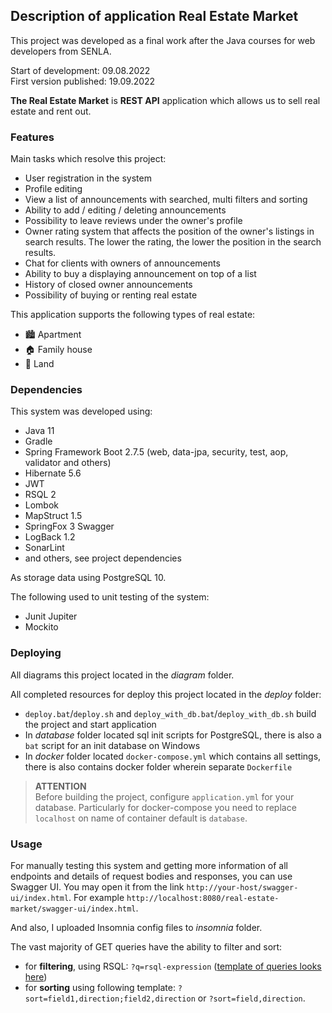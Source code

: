 ## Description of application Real Estate Market

This project was developed as a final work after the Java courses for web developers from SENLA.

Start of development: 09.08.2022 \
First version published: 19.09.2022

**The Real Estate Market** is **REST API** application which allows us to sell real estate and rent out.

### Features

Main tasks which resolve this project:
* User registration in the system
* Profile editing
* View a list of announcements with searched, multi filters and sorting
* Ability to add / editing / deleting announcements
* Possibility to leave reviews under the owner's profile
* Owner rating system that affects the position of the owner's listings in search results. The lower the rating, the lower the position in the search results.
* Chat for clients with owners of announcements
* Ability to buy a displaying announcement on top of a list
* History of closed owner announcements
* Possibility of buying or renting real estate

This application supports the following types of real estate:
* 🏙️ Apartment
* 🏠 Family house
* 🌳 Land 

### Dependencies

This system was developed using:
* Java 11
* Gradle
* Spring Framework Boot 2.7.5 (web, data-jpa, security, test, aop, validator and others)
* Hibernate 5.6
* JWT
* RSQL 2
* Lombok
* MapStruct 1.5
* SpringFox 3 Swagger
* LogBack 1.2
* SonarLint
* and others, see project dependencies

As storage data using PostgreSQL 10.

The following used to unit testing of the system:
* Junit Jupiter
* Mockito

### Deploying

All diagrams this project located in the *diagram* folder.

All completed resources for deploy this project located in the *deploy* folder:
* `deploy.bat`/`deploy.sh` and `deploy_with_db.bat`/`deploy_with_db.sh` build the project and start application
* In *database* folder located sql init scripts for PostgreSQL, there is also a `bat` script for an init database on Windows
* In *docker* folder located `docker-compose.yml` which contains all settings, there is also contains docker folder wherein separate `Dockerfile`

> ️**ATTENTION**\
> Before building the project, configure `application.yml` for your database. Particularly for docker-compose you need to replace `localhost` on name of container default is `database`. 

### Usage
For manually testing this system
and getting more information of all endpoints and details of request bodies and responses,
you can use Swagger UI.
You may open it from the link `http://your-host/swagger-ui/index.html`.
For example `http://localhost:8080/real-estate-market/swagger-ui/index.html`.

And also, I uploaded Insomnia config files to _insomnia_ folder.

The vast majority of GET queries have the ability to filter and sort:
* for **filtering**, using RSQL: `?q=rsql-expression` ([template of queries looks here](https://github.com/jirutka/rsql-parser))
* for **sorting** using following template: `?sort=field1,direction;field2,direction` or `?sort=field,direction`.